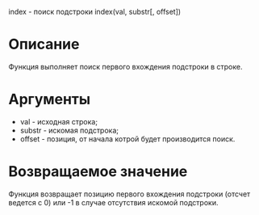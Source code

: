 index - поиск подстроки
    index(val, substr[, offset])

Описание
========

Функция выполняет поиск первого вхождения подстроки в строке.

Аргументы
=========

* val - исходная строка;
* substr - искомая подстрока;
* offset - позиция, от начала котрой будет производится поиск.

Возвращаемое значение
=====================

Функция возвращает позицию первого вхождения подстроки (отсчет ведется с 0) или -1 в случае отсутствия искомой подстроки.
